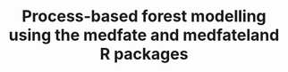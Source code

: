 ---
type: training
authors:
- mcaceres
- rbalaguer
- vgranda
- aameztegui
title: Process-based forest modelling using the medfate and medfateland R packages
tags:
- R
- process-based models
- medfate
- watering talents
training_info:
    start_date: "2024-11-19"
    end_date: "2024-11-21"
    hours: 12
    place: Universidad de Valladolid (Campus de Soria)
summary: "The main aims of the course are: (a) to provide participants with the basis to understand the formulation and parameterization of biophysical, physiological and ecological processes in the models of forest water balance, carbon balance and forest dynamics included in the R package medfate; (b) to show how to use medfate and medfateland R packages to prepare model inputs, perform simulations of forest function and dynamics at stand to regional scales."
draft: false
lastmod: 2024-11-18
---